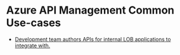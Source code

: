 # Azure API Management Common Use-cases

- [Development team authors APIs for internal LOB applications to integrate with.](https://github.com/aarsan/apim/tree/master/onprem-legacy-api)